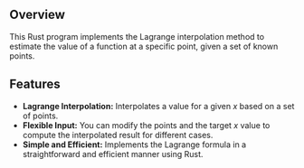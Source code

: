 ## Overview 
This Rust program implements the Lagrange interpolation method to estimate the value of a function at a specific point, given a set of known points.
## Features
- **Lagrange Interpolation:** Interpolates a value for a given $x$ based on a set of points.
- **Flexible Input:** You can modify the points and the target $x$ value to compute the interpolated result for different cases.
- **Simple and Efficient:** Implements the Lagrange formula in a straightforward and efficient manner using Rust.
